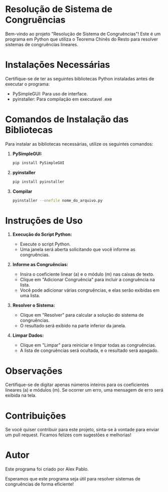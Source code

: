 # Resolução de Sistema de Congruências
Bem-vindo ao projeto "Resolução de Sistema de Congruências"! Este é um programa em Python que utiliza o Teorema Chinês do Resto para resolver sistemas de congruências lineares. 

# Instalações Necessárias
Certifique-se de ter as seguintes bibliotecas Python instaladas antes de executar o programa:
- PySimpleGUI: Para uso de interface.
- pyinstaller: Para compilação em executavel .exe 

# Comandos de Instalação das Bibliotecas

Para instalar as bibliotecas necessárias, utilize os seguintes comandos:
1. **PySimpleGUI:**
   ```bash
   pip install PySimpleGUI
2. **pyinstaller**
   ```bash
   pip install pyinstaller
3. **Compilar**
   ```bash
   pyinstaller --onefile nome_do_arquivo.py

# Instruções de Uso

1. **Execução do Script Python:**
   - Execute o script Python.
   - Uma janela será aberta solicitando que você informe as congruências.

2. **Informe as Congruências:**
   - Insira o coeficiente linear (a) e o módulo (m) nas caixas de texto.
   - Clique em "Adicionar Congruência" para incluir a congruência na lista.
   - Você pode adicionar várias congruências, e elas serão exibidas em uma lista.

3. **Resolver o Sistema:**
   - Clique em "Resolver" para calcular a solução do sistema de congruências.
   - O resultado será exibido na parte inferior da janela.

4. **Limpar Dados:**
   - Clique em "Limpar" para reiniciar e limpar todas as congruências.
   - A lista de congruências será ocultada, e o resultado será apagado.

# Observações
Certifique-se de digitar apenas números inteiros para os coeficientes lineares (a) e módulos (m).
Se ocorrer um erro, uma mensagem de erro será exibida na tela.

# Contribuições
Se você quiser contribuir para este projeto, sinta-se à vontade para enviar um pull request. Ficamos felizes com sugestões e melhorias!

# Autor
Este programa foi criado por Alex Pablo.

Esperamos que este programa seja útil para resolver sistemas de congruências de forma eficiente!

